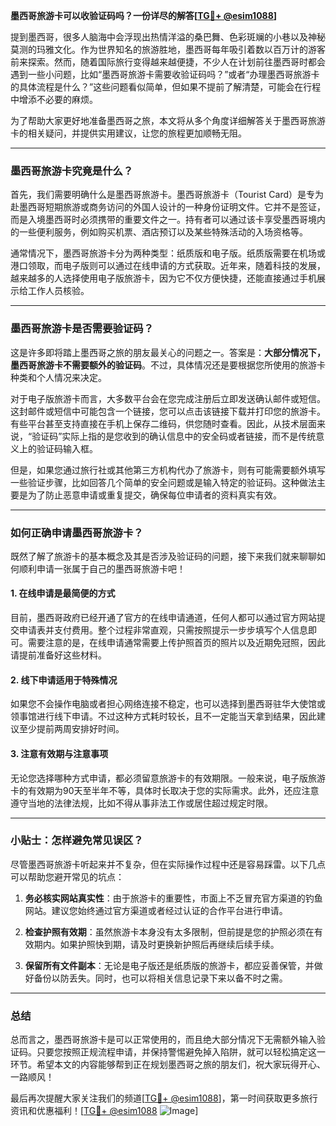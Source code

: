 **墨西哥旅游卡可以收验证码吗？一份详尽的解答[[TG💪+ @esim1088](https://t.me/s/esim1088)]**

提到墨西哥，很多人脑海中会浮现出热情洋溢的桑巴舞、色彩斑斓的小巷以及神秘莫测的玛雅文化。作为世界知名的旅游胜地，墨西哥每年吸引着数以百万计的游客前来探索。然而，随着国际旅行变得越来越便捷，不少人在计划前往墨西哥时都会遇到一些小问题，比如“墨西哥旅游卡需要收验证码吗？”或者“办理墨西哥旅游卡的具体流程是什么？”这些问题看似简单，但如果不提前了解清楚，可能会在行程中增添不必要的麻烦。

为了帮助大家更好地准备墨西哥之旅，本文将从多个角度详细解答关于墨西哥旅游卡的相关疑问，并提供实用建议，让您的旅程更加顺畅无阻。

---

### 墨西哥旅游卡究竟是什么？

首先，我们需要明确什么是墨西哥旅游卡。墨西哥旅游卡（Tourist Card）是专为赴墨西哥短期旅游或商务访问的外国人设计的一种身份证明文件。它并不是签证，而是入境墨西哥时必须携带的重要文件之一。持有者可以通过该卡享受墨西哥境内的一些便利服务，例如购买机票、酒店预订以及某些特殊活动的入场资格等。

通常情况下，墨西哥旅游卡分为两种类型：纸质版和电子版。纸质版需要在机场或港口领取，而电子版则可以通过在线申请的方式获取。近年来，随着科技的发展，越来越多的人选择使用电子版旅游卡，因为它不仅方便快捷，还能直接通过手机展示给工作人员核验。

---

### 墨西哥旅游卡是否需要验证码？

这是许多即将踏上墨西哥之旅的朋友最关心的问题之一。答案是：**大部分情况下，墨西哥旅游卡不需要额外的验证码**。不过，具体情况还是要根据您所使用的旅游卡种类和个人情况来决定。

对于电子版旅游卡而言，大多数平台会在您完成注册后立即发送确认邮件或短信。这封邮件或短信中可能包含一个链接，您可以点击该链接下载并打印您的旅游卡。有些平台甚至支持直接在手机上保存二维码，供您随时查看。因此，从技术层面来说，“验证码”实际上指的是您收到的确认信息中的安全码或者链接，而不是传统意义上的验证码输入框。

但是，如果您通过旅行社或其他第三方机构代办了旅游卡，则有可能需要额外填写一些验证步骤，比如回答几个简单的安全问题或是输入特定的验证码。这种做法主要是为了防止恶意申请或重复提交，确保每位申请者的资料真实有效。

---

### 如何正确申请墨西哥旅游卡？

既然了解了旅游卡的基本概念及其是否涉及验证码的问题，接下来我们就来聊聊如何顺利申请一张属于自己的墨西哥旅游卡吧！

#### 1. 在线申请是最简便的方式

目前，墨西哥政府已经开通了官方的在线申请通道，任何人都可以通过官方网站提交申请表并支付费用。整个过程非常直观，只需按照提示一步步填写个人信息即可。需要注意的是，在线申请通常需要上传护照首页的照片以及近期免冠照，因此请提前准备好这些材料。

#### 2. 线下申请适用于特殊情况

如果您不会操作电脑或者担心网络连接不稳定，也可以选择到墨西哥驻华大使馆或领事馆进行线下申请。不过这种方式耗时较长，且不一定能当天拿到结果，因此建议至少提前两周安排好时间。

#### 3. 注意有效期与注意事项

无论您选择哪种方式申请，都必须留意旅游卡的有效期限。一般来说，电子版旅游卡的有效期为90天至半年不等，具体时长取决于您的实际需求。此外，还应注意遵守当地的法律法规，比如不得从事非法工作或居住超过规定时限。

---

### 小贴士：怎样避免常见误区？

尽管墨西哥旅游卡听起来并不复杂，但在实际操作过程中还是容易踩雷。以下几点可以帮助您避开常见的坑点：

1. **务必核实网站真实性**：由于旅游卡的重要性，市面上不乏冒充官方渠道的钓鱼网站。建议您始终通过官方渠道或者经过认证的合作平台进行申请。
   
2. **检查护照有效期**：虽然旅游卡本身没有太多限制，但前提是您的护照必须在有效期内。如果护照快到期，请及时更换新护照后再继续后续手续。

3. **保留所有文件副本**：无论是电子版还是纸质版的旅游卡，都应妥善保管，并做好备份以防丢失。同时，也可以将相关信息记录下来以备不时之需。

---

### 总结

总而言之，墨西哥旅游卡是可以正常使用的，而且绝大部分情况下无需额外输入验证码。只要您按照正规流程申请，并保持警惕避免掉入陷阱，就可以轻松搞定这一环节。希望本文的内容能够帮到正在规划墨西哥之旅的朋友们，祝大家玩得开心、一路顺风！

最后再次提醒大家关注我们的频道[[TG💪+ @esim1088](https://t.me/s/esim1088)]，第一时间获取更多旅行资讯和优惠福利！[[TG💪+ @esim1088](https://t.me/s/esim1088) ![Image](https://i.postimg.cc/4NQfJmqS/Snipaste-2025-05-13-00-14-12.png)]